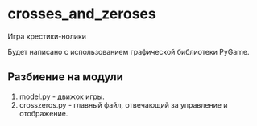 # crosses_and_zeroses
Игра крестики-нолики

Будет написано с использованием графической библиотеки PyGame.

## Разбиение на модули
1. model.py - движок игры.
2. crosszeros.py - главный файл, отвечающий за управление и отображение. 


